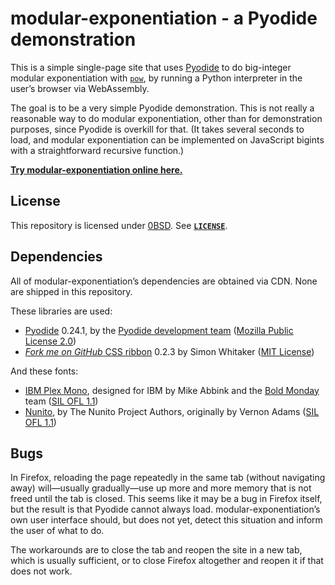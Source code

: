 # modular-exponentiation - a Pyodide demonstration

This is a simple single-page site that uses
[Pyodide](https://pyodide.org/en/stable/) to do big-integer modular
exponentiation with
[`pow`](https://docs.python.org/3/library/functions.html#pow), by running a
Python interpreter in the user’s browser via WebAssembly.

The goal is to be a very simple Pyodide demonstration. This is not really a
reasonable way to do modular exponentiation, other than for demonstration
purposes, since Pyodide is overkill for that. (It takes several seconds to
load, and modular exponentiation can be implemented on JavaScript bigints with
a straightforward recursive function.)

[**Try modular-exponentiation online
here.**](https://eliahkagan.github.io/modular-exponentiation/)

## License

This repository is licensed under [0BSD](https://spdx.org/licenses/0BSD.html).
See [**`LICENSE`**](LICENSE).

## Dependencies

All of modular-exponentiation’s dependencies are obtained via CDN. None
are shipped in this repository.

These libraries are used:

- [Pyodide](https://pyodide.org/en/stable/) 0.24.1, by the [Pyodide
  development team](https://pyodide.org/en/stable/project/about.html) ([Mozilla
  Public License 2.0](https://github.com/pyodide/pyodide/blob/main/LICENSE))
- [*Fork me on GitHub* CSS
  ribbon](https://simonwhitaker.github.io/github-fork-ribbon-css/) 0.2.3 by
  Simon Whitaker ([MIT
  License](https://github.com/simonwhitaker/github-fork-ribbon-css/blob/0.2.3/LICENSE))

And these fonts:

- [IBM Plex Mono](https://www.ibm.com/plex/), designed for IBM by Mike Abbink
  and the [Bold Monday](https://boldmonday.com/custom/ibm/) team ([SIL OFL
  1.1](https://github.com/IBM/plex/blob/master/LICENSE.txt))
- [Nunito](https://github.com/googlefonts/nunito), by The Nunito Project
  Authors, originally by Vernon Adams ([SIL OFL
  1.1](https://github.com/googlefonts/nunito/blob/main/OFL.txt))

## Bugs

In Firefox, reloading the page repeatedly in the same tab (without navigating
away) will—usually gradually—use up more and more memory that is
not freed until the tab is closed. This seems like it may be a bug in Firefox
itself, but the result is that Pyodide cannot always load.
modular-exponentiation’s own user interface should, but does not yet,
detect this situation and inform the user of what to do.

The workarounds are to close the tab and reopen the site in a new tab, which is
usually sufficient, or to close Firefox altogether and reopen it if that does
not work.
